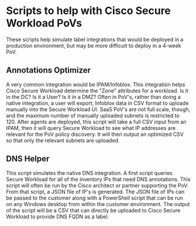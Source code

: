 # Scripts to help with Cisco Secure Workload PoVs
These scripts help simulate label integrations that would be deployed in a production environment, but may be more difficult to deploy in a 4-week PoV.

## Annotations Optimizer
A very common integration would be IPAM/Infoblox.  This integration helps Cisco Secure Workload determine the "Zone" attributes for a workload.  Is it in the DC?  Is it a User?  Is it in a DMZ?  Often in PoV's, rather than doing a native integration, a user will export, Infoblox data in CSV format to uploade manually into the Secure Workload UI. SaaS PoV's are not full scale, though, and the maximum number of manually uploaded subnets is restricted to 120.  After agents are deployed, this script will take a full CSV input from an IPAM, then it will query Secure Workload to see what IP addresses are relevant for the PoV policy discovery.  It will then output an optimized CSV so that only the relevant subnets are uploaded.

## DNS Helper
This script simulates the native DNS integration.  A first script queries Secure Workload for all of the inventory IPs that need DNS annotations.  This script will often be run by the Cisco architect or partner supporting the PoV.  From that script, a JSON file of IP's is generated.  The JSON file of IPs can be passed to the customer along with a PowerShell script that can be run on any Windows desktop from within the customer environment.  The output of the script will be a CSV that can directly be uploaded to Cisco Secure Workload to provide DNS FQDN as a label.